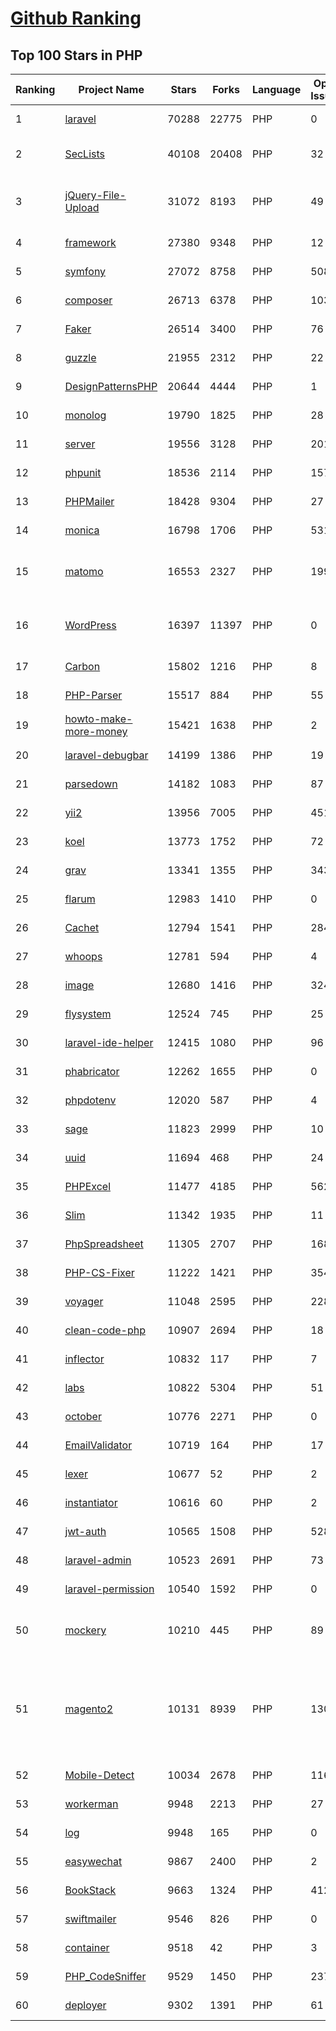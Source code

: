 [Github Ranking](../README.md)
==========

## Top 100 Stars in PHP

| Ranking | Project Name | Stars | Forks | Language | Open Issues | Description | Last Commit |
| ------- | ------------ | ----- | ----- | -------- | ----------- | ----------- | ----------- |
| 1 | [laravel](https://github.com/laravel/laravel) | 70288 | 22775 | PHP | 0 | Laravel is a web application framework with expressive, elegant syntax. We’ve already laid the foundation for your next big idea — freeing you to create without sweating the small things. | 2022-07-14T01:08:38Z |
| 2 | [SecLists](https://github.com/danielmiessler/SecLists) | 40108 | 20408 | PHP | 32 | SecLists is the security tester's companion. It's a collection of multiple types of lists used during security assessments, collected in one place. List types include usernames, passwords, URLs, sensitive data patterns, fuzzing payloads, web shells, and many more. | 2022-07-13T20:18:09Z |
| 3 | [jQuery-File-Upload](https://github.com/blueimp/jQuery-File-Upload) | 31072 | 8193 | PHP | 49 | File Upload widget with multiple file selection, drag&drop support, progress bar, validation and preview images, audio and video for jQuery. Supports cross-domain, chunked and resumable file uploads. Works with any server-side platform (Google App Engine, PHP, Python, Ruby on Rails, Java, etc.) that supports standard HTML form file uploads. | 2021-09-30T11:44:03Z |
| 4 | [framework](https://github.com/laravel/framework) | 27380 | 9348 | PHP | 12 | The Laravel Framework. | 2022-07-14T01:51:07Z |
| 5 | [symfony](https://github.com/symfony/symfony) | 27072 | 8758 | PHP | 508 | The Symfony PHP framework | 2022-07-13T19:26:33Z |
| 6 | [composer](https://github.com/composer/composer) | 26713 | 6378 | PHP | 103 | Dependency Manager for PHP | 2022-07-13T16:04:00Z |
| 7 | [Faker](https://github.com/fzaninotto/Faker) | 26514 | 3400 | PHP | 76 | Faker is a PHP library that generates fake data for you | 2022-07-11T08:30:23Z |
| 8 | [guzzle](https://github.com/guzzle/guzzle) | 21955 | 2312 | PHP | 22 | Guzzle, an extensible PHP HTTP client | 2022-06-26T19:32:34Z |
| 9 | [DesignPatternsPHP](https://github.com/DesignPatternsPHP/DesignPatternsPHP) | 20644 | 4444 | PHP | 1 | sample code for several design patterns in PHP 8 | 2022-07-09T10:31:15Z |
| 10 | [monolog](https://github.com/Seldaek/monolog) | 19790 | 1825 | PHP | 28 | Sends your logs to files, sockets, inboxes, databases and various web services | 2022-07-09T09:33:56Z |
| 11 | [server](https://github.com/nextcloud/server) | 19556 | 3128 | PHP | 2018 | ☁️ Nextcloud server, a safe home for all your data | 2022-07-14T02:25:57Z |
| 12 | [phpunit](https://github.com/sebastianbergmann/phpunit) | 18536 | 2114 | PHP | 157 | The PHP Unit Testing framework. | 2022-07-14T00:14:03Z |
| 13 | [PHPMailer](https://github.com/PHPMailer/PHPMailer) | 18428 | 9304 | PHP | 27 | The classic email sending library for PHP | 2022-07-09T15:04:20Z |
| 14 | [monica](https://github.com/monicahq/monica) | 16798 | 1706 | PHP | 531 | Personal CRM. Remember everything about your friends, family and business relationships. | 2022-07-13T23:23:45Z |
| 15 | [matomo](https://github.com/matomo-org/matomo) | 16553 | 2327 | PHP | 1998 | Liberating Web Analytics. Star us on Github? +1. Matomo is the leading open alternative to Google Analytics that gives you full control over your data. Matomo lets you easily collect data from websites & apps and visualise this data and extract insights. Privacy is built-in. We love Pull Requests!  | 2022-07-13T16:53:55Z |
| 16 | [WordPress](https://github.com/WordPress/WordPress) | 16397 | 11397 | PHP | 0 | WordPress, Git-ified. This repository is just a mirror of the WordPress subversion repository. Please do not send pull requests. Submit pull requests to https://github.com/WordPress/wordpress-develop and patches to https://core.trac.wordpress.org/ instead. | 2022-07-12T21:06:05Z |
| 17 | [Carbon](https://github.com/briannesbitt/Carbon) | 15802 | 1216 | PHP | 8 | A simple PHP API extension for DateTime. | 2022-07-11T21:56:55Z |
| 18 | [PHP-Parser](https://github.com/nikic/PHP-Parser) | 15517 | 884 | PHP | 55 | A PHP parser written in PHP | 2022-07-07T12:19:57Z |
| 19 | [howto-make-more-money](https://github.com/easychen/howto-make-more-money) | 15421 | 1638 | PHP | 2 | 程序员如何优雅的挣零花钱，2.0版，升级为小书了。Most of this not work outside China , so no English translate | 2022-06-18T17:00:20Z |
| 20 | [laravel-debugbar](https://github.com/barryvdh/laravel-debugbar) | 14199 | 1386 | PHP | 19 | Laravel Debugbar (Integrates PHP Debug Bar) | 2022-07-12T07:56:08Z |
| 21 | [parsedown](https://github.com/erusev/parsedown) | 14182 | 1083 | PHP | 87 | Better Markdown Parser in PHP | 2022-06-15T20:08:22Z |
| 22 | [yii2](https://github.com/yiisoft/yii2) | 13956 | 7005 | PHP | 451 | Yii 2: The Fast, Secure and Professional PHP Framework | 2022-07-07T15:24:06Z |
| 23 | [koel](https://github.com/koel/koel) | 13773 | 1752 | PHP | 72 | 🐦 A personal music streaming server that works. | 2022-07-13T10:23:46Z |
| 24 | [grav](https://github.com/getgrav/grav) | 13341 | 1355 | PHP | 343 | Modern, Crazy Fast, Ridiculously Easy and Amazingly Powerful Flat-File CMS powered by PHP, Markdown, Twig, and Symfony | 2022-06-30T09:56:34Z |
| 25 | [flarum](https://github.com/flarum/flarum) | 12983 | 1410 | PHP | 0 | Simple forum software for building great communities. | 2022-07-13T16:45:08Z |
| 26 | [Cachet](https://github.com/CachetHQ/Cachet) | 12794 | 1541 | PHP | 284 | 📛 An open source status page system for everyone. | 2022-07-05T14:23:17Z |
| 27 | [whoops](https://github.com/filp/whoops) | 12781 | 594 | PHP | 4 | PHP errors for cool kids  | 2022-07-04T15:35:24Z |
| 28 | [image](https://github.com/Intervention/image) | 12680 | 1416 | PHP | 324 | PHP Image Manipulation | 2022-07-09T15:58:36Z |
| 29 | [flysystem](https://github.com/thephpleague/flysystem) | 12524 | 745 | PHP | 25 | Abstraction for local and remote filesystems | 2022-07-13T10:31:45Z |
| 30 | [laravel-ide-helper](https://github.com/barryvdh/laravel-ide-helper) | 12415 | 1080 | PHP | 96 | Laravel IDE Helper | 2022-07-06T12:58:56Z |
| 31 | [phabricator](https://github.com/phacility/phabricator) | 12262 | 1655 | PHP | 0 | Effective June 1, 2021: Phabricator is no longer actively maintained. | 2022-06-14T17:12:36Z |
| 32 | [phpdotenv](https://github.com/vlucas/phpdotenv) | 12020 | 587 | PHP | 4 | Loads environment variables from `.env` to `getenv()`, `$_ENV` and `$_SERVER` automagically. | 2022-07-06T04:46:37Z |
| 33 | [sage](https://github.com/roots/sage) | 11823 | 2999 | PHP | 10 | WordPress starter theme with Laravel Blade components and templates, Tailwind CSS, and a modern development workflow | 2022-07-12T16:54:50Z |
| 34 | [uuid](https://github.com/ramsey/uuid) | 11694 | 468 | PHP | 24 | A PHP library for generating universally unique identifiers (UUIDs). | 2022-07-04T16:08:26Z |
| 35 | [PHPExcel](https://github.com/PHPOffice/PHPExcel) | 11477 | 4185 | PHP | 562 | ARCHIVED | 2019-01-02T01:38:48Z |
| 36 | [Slim](https://github.com/slimphp/Slim) | 11342 | 1935 | PHP | 11 | Slim is a PHP micro framework that helps you quickly write simple yet powerful web applications and APIs. | 2022-07-10T17:59:02Z |
| 37 | [PhpSpreadsheet](https://github.com/PHPOffice/PhpSpreadsheet) | 11305 | 2707 | PHP | 168 | A pure PHP library for reading and writing spreadsheet files | 2022-07-13T23:33:44Z |
| 38 | [PHP-CS-Fixer](https://github.com/FriendsOfPHP/PHP-CS-Fixer) | 11222 | 1421 | PHP | 354 | A tool to automatically fix PHP Coding Standards issues | 2022-07-13T15:52:15Z |
| 39 | [voyager](https://github.com/the-control-group/voyager) | 11048 | 2595 | PHP | 228 | Voyager - The Missing Laravel Admin | 2022-07-12T10:40:06Z |
| 40 | [clean-code-php](https://github.com/jupeter/clean-code-php) | 10907 | 2694 | PHP | 18 | :bathtub: Clean Code concepts adapted for PHP | 2022-06-19T20:38:32Z |
| 41 | [inflector](https://github.com/doctrine/inflector) | 10832 | 117 | PHP | 7 | Doctrine Inflector is a small library that can perform string manipulations with regard to uppercase/lowercase and singular/plural forms of words. | 2022-06-28T20:41:48Z |
| 42 | [labs](https://github.com/docker/labs) | 10822 | 5304 | PHP | 51 | This is a collection of tutorials for learning how to use Docker with various tools. Contributions welcome. | 2022-06-22T16:27:04Z |
| 43 | [october](https://github.com/octobercms/october) | 10776 | 2271 | PHP | 0 | Self-hosted CMS platform based on the Laravel PHP Framework. | 2022-07-12T02:07:01Z |
| 44 | [EmailValidator](https://github.com/egulias/EmailValidator) | 10719 | 164 | PHP | 17 | PHP Email address validator | 2022-07-13T14:53:11Z |
| 45 | [lexer](https://github.com/doctrine/lexer) | 10677 | 52 | PHP | 2 | Base library for a lexer that can be used in Top-Down, Recursive Descent Parsers. | 2022-06-28T20:43:52Z |
| 46 | [instantiator](https://github.com/doctrine/instantiator) | 10616 | 60 | PHP | 2 | None | 2022-05-29T20:57:59Z |
| 47 | [jwt-auth](https://github.com/tymondesigns/jwt-auth) | 10565 | 1508 | PHP | 528 | 🔐 JSON Web Token Authentication for Laravel & Lumen | 2022-07-04T16:31:31Z |
| 48 | [laravel-admin](https://github.com/z-song/laravel-admin) | 10523 | 2691 | PHP | 73 | Build a full-featured administrative interface in ten minutes | 2022-07-13T17:35:24Z |
| 49 | [laravel-permission](https://github.com/spatie/laravel-permission) | 10540 | 1592 | PHP | 0 | Associate users with roles and permissions | 2022-06-30T21:22:59Z |
| 50 | [mockery](https://github.com/mockery/mockery) | 10210 | 445 | PHP | 89 | Mockery is a simple yet flexible PHP mock object framework for use in unit testing with PHPUnit, PHPSpec or any other testing framework. Its core goal is to offer a test double framework with a succinct API capable of clearly defining all possible object operations and interactions using a human readable Domain Specific Language (DSL). | 2022-06-08T20:40:06Z |
| 51 | [magento2](https://github.com/magento/magento2) | 10131 | 8939 | PHP | 1301 | All Submissions you make to Magento Inc. ("Magento") through GitHub are subject to the following terms and conditions: (1) You grant Magento a perpetual, worldwide, non-exclusive, no charge, royalty free, irrevocable license under your applicable copyrights and patents to reproduce, prepare derivative works of, display, publically perform, sublicense and distribute any feedback, ideas, code, or other information (“Submission") you submit through GitHub. (2) Your Submission is an original work of authorship and you are the owner or are legally entitled to grant the license stated above. (3) You agree to the Contributor License Agreement found here:  https://github.com/magento/magento2/blob/master/CONTRIBUTOR_LICENSE_AGREEMENT.html | 2022-07-13T13:27:39Z |
| 52 | [Mobile-Detect](https://github.com/serbanghita/Mobile-Detect) | 10034 | 2678 | PHP | 116 | Mobile_Detect is a lightweight PHP class for detecting mobile devices (including tablets). It uses the User-Agent string combined with specific HTTP headers to detect the mobile environment. | 2022-05-17T12:13:46Z |
| 53 | [workerman](https://github.com/walkor/workerman) | 9948 | 2213 | PHP | 27 | An asynchronous event driven PHP socket framework. Supports HTTP, Websocket, SSL and other custom protocols. PHP>=5.4. | 2022-07-06T07:17:37Z |
| 54 | [log](https://github.com/php-fig/log) | 9948 | 165 | PHP | 0 | None | 2021-07-14T16:46:26Z |
| 55 | [easywechat](https://github.com/w7corp/easywechat) | 9867 | 2400 | PHP | 2 | 📦 一个 PHP 微信 SDK | 2022-07-13T02:28:45Z |
| 56 | [BookStack](https://github.com/BookStackApp/BookStack) | 9663 | 1324 | PHP | 412 | A platform to create documentation/wiki content built with PHP & Laravel | 2022-07-14T00:37:29Z |
| 57 | [swiftmailer](https://github.com/swiftmailer/swiftmailer) | 9546 | 826 | PHP | 0 | Comprehensive mailing tools for PHP | 2021-10-25T07:19:17Z |
| 58 | [container](https://github.com/php-fig/container) | 9518 | 42 | PHP | 3 | None | 2022-06-28T21:01:49Z |
| 59 | [PHP_CodeSniffer](https://github.com/squizlabs/PHP_CodeSniffer) | 9529 | 1450 | PHP | 237 | PHP_CodeSniffer tokenizes PHP files and detects violations of a defined set of coding standards. | 2022-07-13T17:03:25Z |
| 60 | [deployer](https://github.com/deployphp/deployer) | 9302 | 1391 | PHP | 61 | A deployment tool written in PHP with support for popular frameworks out of the box | 2022-07-08T08:14:14Z |

